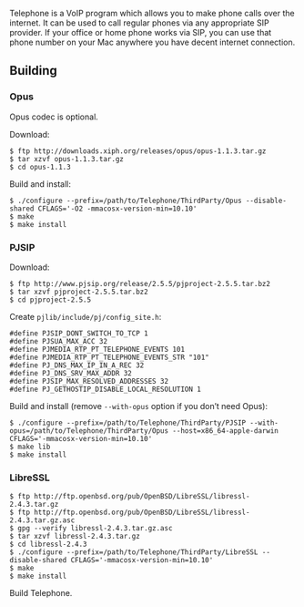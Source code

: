Telephone is a VoIP program which allows you to make phone calls over
the internet. It can be used to call regular phones via any
appropriate SIP provider. If your office or home phone works via SIP,
you can use that phone number on your Mac anywhere you have decent
internet connection.

## Building

### Opus

Opus codec is optional.

Download:

    $ ftp http://downloads.xiph.org/releases/opus/opus-1.1.3.tar.gz
    $ tar xzvf opus-1.1.3.tar.gz
    $ cd opus-1.1.3

Build and install:

    $ ./configure --prefix=/path/to/Telephone/ThirdParty/Opus --disable-shared CFLAGS='-O2 -mmacosx-version-min=10.10'
    $ make
    $ make install

### PJSIP

Download:

    $ ftp http://www.pjsip.org/release/2.5.5/pjproject-2.5.5.tar.bz2
    $ tar xzvf pjproject-2.5.5.tar.bz2
    $ cd pjproject-2.5.5

Create `pjlib/include/pj/config_site.h`:

    #define PJSIP_DONT_SWITCH_TO_TCP 1
    #define PJSUA_MAX_ACC 32
    #define PJMEDIA_RTP_PT_TELEPHONE_EVENTS 101
    #define PJMEDIA_RTP_PT_TELEPHONE_EVENTS_STR "101"
    #define PJ_DNS_MAX_IP_IN_A_REC 32
    #define PJ_DNS_SRV_MAX_ADDR 32
    #define PJSIP_MAX_RESOLVED_ADDRESSES 32
    #define PJ_GETHOSTIP_DISABLE_LOCAL_RESOLUTION 1

Build and install (remove `--with-opus` option if you don’t need Opus):

    $ ./configure --prefix=/path/to/Telephone/ThirdParty/PJSIP --with-opus=/path/to/Telephone/ThirdParty/Opus --host=x86_64-apple-darwin CFLAGS='-mmacosx-version-min=10.10'
    $ make lib
    $ make install

### LibreSSL

    $ ftp http://ftp.openbsd.org/pub/OpenBSD/LibreSSL/libressl-2.4.3.tar.gz
    $ ftp http://ftp.openbsd.org/pub/OpenBSD/LibreSSL/libressl-2.4.3.tar.gz.asc
    $ gpg --verify libressl-2.4.3.tar.gz.asc
    $ tar xzvf libressl-2.4.3.tar.gz
    $ cd libressl-2.4.3
    $ ./configure --prefix=/path/to/Telephone/ThirdParty/LibreSSL --disable-shared CFLAGS='-mmacosx-version-min=10.10'
    $ make
    $ make install

    
Build Telephone.

